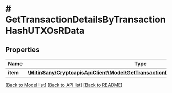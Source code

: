 # # GetTransactionDetailsByTransactionHashUTXOsRData

## Properties

Name | Type | Description | Notes
------------ | ------------- | ------------- | -------------
**item** | [**\MitinSany/CryptoapisApiClient\Model\GetTransactionDetailsByTransactionHashUTXOsRI**](GetTransactionDetailsByTransactionHashUTXOsRI.md) |  |

[[Back to Model list]](../../README.md#models) [[Back to API list]](../../README.md#endpoints) [[Back to README]](../../README.md)
